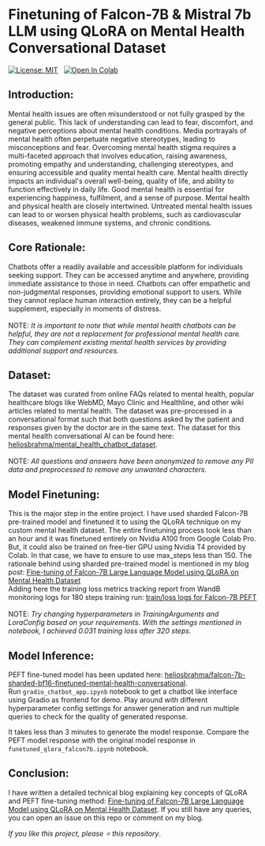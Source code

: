 # Finetuning of Falcon-7B & Mistral 7b LLM using QLoRA on Mental Health Conversational Dataset

[![License: MIT](https://img.shields.io/badge/License-MIT-yellow.svg)](https://opensource.org/licenses/MIT)  
[![Open In Colab](https://colab.research.google.com/assets/colab-badge.svg)](https://colab.research.google.com/github/iamarunbrahma/finetuned-qlora-falcon7b-medical/blob/main/funetuned_qlora_falcon7b.ipynb)

## Introduction:
Mental health issues are often misunderstood or not fully grasped by the general public. This lack of understanding can lead to fear, discomfort, and negative perceptions about mental health conditions. Media portrayals of mental health often perpetuate negative stereotypes, leading to misconceptions and fear. Overcoming mental health stigma requires a multi-faceted approach that involves education, raising awareness, promoting empathy and understanding, challenging stereotypes, and ensuring accessible and quality mental health care.
Mental health directly impacts an individual's overall well-being, quality of life, and ability to function effectively in daily life. Good mental health is essential for experiencing happiness, fulfilment, and a sense of purpose. Mental health and physical health are closely intertwined. Untreated mental health issues can lead to or worsen physical health problems, such as cardiovascular diseases, weakened immune systems, and chronic conditions.

## Core Rationale:
Chatbots offer a readily available and accessible platform for individuals seeking support. They can be accessed anytime and anywhere, providing immediate assistance to those in need. Chatbots can offer empathetic and non-judgmental responses, providing emotional support to users. While they cannot replace human interaction entirely, they can be a helpful supplement, especially in moments of distress.<br><br>
NOTE: _It is important to note that while mental health chatbots can be helpful, they are not a replacement for professional mental health care. They can complement existing mental health services by providing additional support and resources._

## Dataset:
The dataset was curated from online FAQs related to mental health, popular healthcare blogs like WebMD, Mayo Clinic and Healthline, and other wiki articles related to mental health. The dataset was pre-processed in a conversational format such that both questions asked by the patient and responses given by the doctor are in the same text. The dataset for this mental health conversational AI can be found here: [heliosbrahma/mental_health_chatbot_dataset](https://huggingface.co/datasets/heliosbrahma/mental_health_chatbot_dataset).<br><br>
NOTE: _All questions and answers have been anonymized to remove any PII data and preprocessed to remove any unwanted characters._

## Model Finetuning:
This is the major step in the entire project. I have used sharded Falcon-7B pre-trained model and finetuned it to using the QLoRA technique on my custom mental health dataset. The entire finetuning process took less than an hour and it was finetuned entirely on Nvidia A100 from Google Colab Pro. But, it could also be trained on free-tier GPU using Nvidia T4 provided by Colab. In that case, we have to ensure to use max_steps less than 150.
The rationale behind using sharded pre-trained model is mentioned in my blog post: [Fine-tuning of Falcon-7B Large Language Model using QLoRA on Mental Health Dataset](https://medium.com/@iamarunbrahma/fine-tuning-of-falcon-7b-large-language-model-using-qlora-on-mental-health-dataset-aa290eb6ec85)<br>
Adding here the training loss metrics tracking report from WandB monitoring logs for 180 steps training run: [train/loss logs for Falcon-7B PEFT](https://api.wandb.ai/links/heliosbrahma/iv8s4frw) <br><br>
NOTE: _Try changing hyperparameters in TrainingArguments and LoraConfig based on your requirements. With the settings mentioned in notebook, I achieved 0.031 training loss after 320 steps._

## Model Inference:
PEFT fine-tuned model has been updated here: [heliosbrahma/falcon-7b-sharded-bf16-finetuned-mental-health-conversational](https://huggingface.co/heliosbrahma/falcon-7b-sharded-bf16-finetuned-mental-health-conversational). <br>
Run `gradio_chatbot_app.ipynb` notebook to get a chatbot like interface using Gradio as frontend for demo. Play around with different hyperparameter config settings for answer generation and run multiple queries to check for the quality of generated response. 

It takes less than 3 minutes to generate the model response. Compare the PEFT model response with the original model response in `funetuned_qlora_falcon7b.ipynb` notebook.

## Conclusion:
I have written a detailed technical blog explaining key concepts of QLoRA and PEFT fine-tuning method: [Fine-tuning of Falcon-7B Large Language Model using QLoRA on Mental Health Dataset](https://medium.com/@iamarunbrahma/fine-tuning-of-falcon-7b-large-language-model-using-qlora-on-mental-health-dataset-aa290eb6ec85). If you still have any queries, you can open an issue on this repo or comment on my blog.

_If you like this project, please :star: this repository_.
